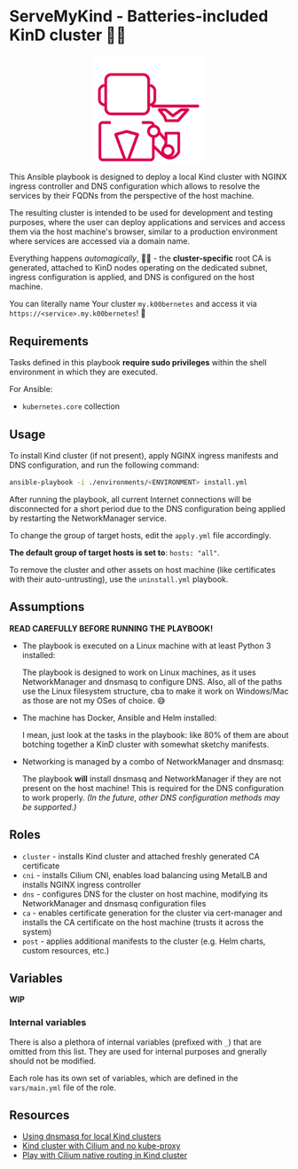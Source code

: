 # ServeMyKind - Batteries-included KinD cluster 🔋🐋

<img
    src='.github/assets/SmK.svg'
    alt='Serve My Kind logo'
    width='200'
    style='display: block; margin: 0 auto;'
/>

This Ansible playbook is designed to deploy a local Kind cluster with NGINX ingress controller and DNS configuration which allows to resolve the services by their FQDNs from the perspective of the host machine.

The resulting cluster is intended to be used for development and testing purposes, where the user can deploy applications and services and access them via the host machine's browser, similar to a production environment where services are accessed via a domain name.

Everything happens *automagically*, 🧙‍♂️ - the **cluster-specific** root CA is generated, attached to KinD nodes operating on the dedicated subnet, ingress
configuration is applied, and DNS is configured on the host machine.

You can literally name Your cluster `my.k00bernetes` and access it via `https://<service>.my.k00bernetes`! 🚀

## Requirements

Tasks defined in this playbook **require sudo privileges** within the shell environment in which they are executed.

For Ansible:

* `kubernetes.core` collection

## Usage

To install Kind cluster (if not present), apply NGINX ingress manifests and DNS configuration, and run the following command:

```bash
ansible-playbook -i ./environments/<ENVIRONMENT> install.yml
```

After running the playbook, all current Internet connections will be disconnected for a short period due to the DNS configuration being applied by restarting the NetworkManager service.

To change the group of target hosts, edit the `apply.yml` file accordingly.

**The default group of target hosts is set to**: `hosts: "all"`.

To remove the cluster and other assets on host machine (like certificates with their auto-untrusting), use the `uninstall.yml` playbook.

## Assumptions

**READ CAREFULLY BEFORE RUNNING THE PLAYBOOK!**

* The playbook is executed on a Linux machine with at least Python 3 installed:

    The playbook is designed to work on Linux machines, as it uses NetworkManager and dnsmasq to configure DNS. Also, all of the paths use the Linux filesystem structure, cba to make it work on Windows/Mac as those are not my OSes of choice. 😅

* The machine has Docker, Ansible and Helm installed:

    I mean, just look at the tasks in the playbook: like 80% of them are about botching together a KinD cluster with somewhat sketchy manifests.

* Networking is managed by a combo of NetworkManager and dnsmasq:

    The playbook **will** install dnsmasq and NetworkManager if they are not present on the host machine! This is required for the DNS configuration to work properly. *(In the future, other DNS configuration methods may be supported.)*

## Roles

* `cluster` - installs Kind cluster and attached freshly generated CA certificate
* `cni` - installs Cilium CNI, enables load balancing using MetalLB and installs NGINX ingress controller
* `dns` - configures DNS for the cluster on host machine, modifying its NetworkManager and dnsmasq configuration files
* `ca` - enables certificate generation for the cluster via cert-manager and installs the CA certificate on the host machine (trusts it across the system)
* `post` - applies additional manifests to the cluster (e.g. Helm charts, custom resources, etc.)

## Variables

**WIP**

### Internal variables

There is also a plethora of internal variables (prefixed with `_`) that are omitted from this list. They are used for internal purposes and gnerally should not be modified.

Each role has its own set of variables, which are defined in the `vars/main.yml` file of the role.

## Resources

* [Using dnsmasq for local Kind clusters](https://medium.com/@charled.breteche/using-dnsmasq-with-a-local-kind-clusters-9a27c8987073)
* [Kind cluster with Cilium and no kube-proxy](https://medium.com/@charled.breteche/kind-cluster-with-cilium-and-no-kube-proxy-c6f4d84b5a9d)
* [Play with Cilium native routing in Kind cluster](https://medium.com/@nahelou.j/play-with-cilium-native-routing-in-kind-cluster-5a9e586a81ca)

